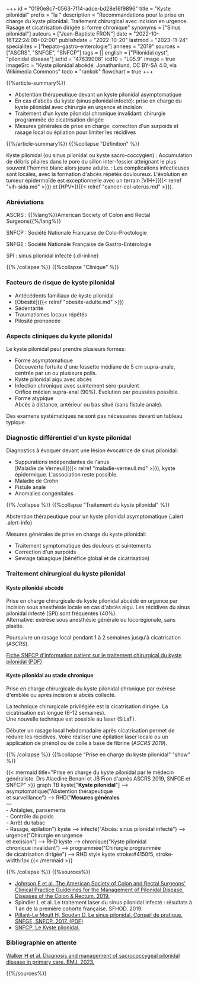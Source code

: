 +++
id = "0190e8c7-0563-7f14-adce-bd28e16f9896"
title = "Kyste pilonidal"
prefix = "la "
description = "Recommandations pour la prise en charge du kyste pilonidal. Traitement chirurgical avec incision en urgence. Rasage et cicatrisation dirigée si forme chronique"
synonyms = ["Sinus pilonidal"]
auteurs = ["Jean-Baptiste FRON"]
date = "2022-10-16T22:24:08+02:00"
publishdate = "2022-10-20"
lastmod = "2023-11-24"
specialites = ["hepato-gastro-enterologie"]
annees = "2019"
sources = ["ASCRS", "SNFGE", "SNFCP"]
tags = []
english = ["Pilonidal cyst", "pilonidal disease"]
sctid = "47639008"
icd10 = "L05.9"
image = true
imageSrc = "Kyste pilonidal abcédé. Jonathanlund, CC BY-SA 4.0, via Wikimedia Commons"
todo = "rankok"
flowchart = true
+++

{{%article-summary%}}

- Abstention thérapeutique devant un kyste pilonidal asymptomatique
- En cas d'abcès du kyste (sinus pilonidal infecté): prise en charge du kyste pilonidal avec chirurgie en urgence et incision
- Traitement d'un kyste pilonidal chronique invalidant: chirurgie programmée de cicatrisation dirigée
- Mesures générales de prise en charge: correction d'un surpoids et rasage local ou épilation pour limiter les récidives

{{%/article-summary%}}
{{%collapse "Définition" %}}

Kyste pilonidal (ou sinus pilonidal ou kyste sacro-coccygien)
: Accumulation de débris pilaires dans le pore du sillon inter-fessier atteignant le plus souvent l'homme blanc alors jeune adulte.
: Les complications infectieuses sont locales, avec la formation d'abcès répétés douloureux. L'évolution en tumeur épidermoïde est exceptionnelle avec un terrain [VIH+]({{< relref "vih-sida.md" >}}) et [HPV+]({{< relref "cancer-col-uterus.md" >}}).

### Abréviations

ASCRS
: {{%lang%}}American Society of Colon and Rectal Surgeons{{%/lang%}}

SNFCP
: Société Nationale Française de Colo-Proctologie

SNFGE
: Société Nationale Française de Gastro-Entérologie

SPI
: sinus pilonidal infecté
{.dl-inline}

{{% /collapse %}}
{{%collapse "Clinique" %}}

### Facteurs de risque de kyste pilonidal

- Antécédents familiaux de kyste pilonidal
- [Obésité]({{< relref "obesite-adulte.md" >}})
- Sédentarité
- Traumatismes locaux répétés
- Pilosité prononcée

### Aspects cliniques du kyste pilonidal

Le kyste pilonidal peut prendre plusieurs formes:

- Forme asymptomatique  
  Découverte fortuite d'une fossette médiane de 5 cm supra-anale, centrée par un ou plusieurs poils.
- Kyste pilonidal aigu avec abcès
- Infection chronique avec suintement séro-purulent  
  Orifice médian supra-anal (90%). Évolution par poussées possible.
- Forme atypique  
  Abcès à distance, antérieur ou bas situé (sans fistule anale).

Des examens systématiques ne sont pas nécessaires devant un tableau typique.

### Diagnostic différentiel d'un kyste pilonidal

Diagnostics à évoquer devant une lésion évocatrice de sinus pilonidal:

- Suppurations indépendantes de l'anus  
  [Maladie de Verneuil]({{< relref "maladie-verneuil.md" >}}), kyste épidermique. L'association reste possible.
- Maladie de Crohn
- Fistule anale
- Anomalies congénitales

{{% /collapse %}}
{{%collapse "Traitement du kyste pilonidal" %}}

Abstention thérapeutique pour un kyste pilonidal asymptomatique
{.alert .alert-info}

Mesures générales de prise en charge du kyste pilonidal:

- Traitement symptomatique des douleurs et suintements
- Correction d'un surpoids
- Sevrage tabagique (bénéfice global et de cicatrisation)

### Traitement chirurgical du kyste pilonidal

#### Kyste pilonidal abcédé

Prise en charge chirurgicale du kyste pilonidal abcédé en urgence par incision sous anesthésie locale en cas d'abcès aigu. Les récidives du sinus pilonidal infecté (SPI) sont fréquentes (40%).  
Alternative: exérèse sous anesthésie générale ou locorégionale, sans plastie.

Poursuivre un rasage local pendant 1 à 2 semaines jusqu'à cicatrisation (*ASCRS*).

[Fiche SNFCP d'information patient sur le traitement chirurgical du kyste pilonidal (PDF)](https://www.snfcp.org/wp-content/uploads/2019/02/SNFCP-FI-Exerese-sinuspilonidal-2017.pdf)

#### Kyste pilonidal au stade chronique

Prise en charge chirurgicale du kyste pilonidal chronique par exérèse d'emblée ou après incision si abcès collecté.

La technique chirurgicale privilégiée est la cicatrisation dirigée. La cicatrisation est longue (6-12 semaines).  
Une nouvelle technique est possible au laser (SiLaT).

Débuter un rasage local hebdomadaire après cicatrisation permet de réduire les récidives. Voire réaliser une épilation laser locale ou un application de phénol ou de colle à base de fibrine (*ASCRS 2019*).

{{% /collapse %}}
{{%collapse "Prise en charge du kyste pilonidal" "show" %}}

{{< mermaid title="Prise en charge du kyste pilonidal par le médecin généraliste. Drs Alaedine Benani et JB Fron d'après ASCRS 2019, SNFGE et SNFCP" >}}
graph TB
  kyste["<b>Kyste pilonidal</b>"] --> asymptomatique("Abstention thérapeutique<br>et surveillance") --> RHD("<b>Mesures générales</b><br>—<br>- Antalgies, pansements<br>- Contrôle du poids<br>- Arrêt du tabac<br>- Rasage, épilation")
    kyste --> infecté("Abcès: sinus pilonidal infecté") --> urgence("Chirurgie en urgence<br>et excision") --> RHD
    kyste --> chronique("Kyste pilonidal<br>chronique invalidant") --> programmée("Chirurgie programmée<br>de cicatrisation dirigée") --> RHD
  style kyste stroke:#4150f5, stroke-width:1px
{{< /mermaid >}}

{{% /collapse %}}
{{%sources%}}

- [Johnson E et al. The American Society of Colon and Rectal Surgeons' Clinical Practice Guidelines for the Management of Pilonidal Disease. Diseases of the Colon & Rectum. 2019.](https://journals.lww.com/dcrjournal/Fulltext/2019/02000/The_American_Society_of_Colon_and_Rectal_Surgeons_.5.aspx)
- Spindler L et al. Le traitement laser du sinus pilonidal infecté : résultats à 1 an de la première cohorte française. SFHOD. 2019.
- [Pillant-Le Moult H, Soudan D. Le sinus pilonidal. Conseil de pratique. SNFGE, SNFCP. 2017. (PDF)](https://www.snfge.org/sites/www.snfge.org/files/medias/documents/cp014-2017_le_sinus_pilonidal_0.pdf)
- [SNFCP. Le Kyste pilonidal.](https://www.snfcp.org/informations-maladies/fistules-anales-suppurations/le-kyste-pilonidal/)

### Bibliographie en attente

[Walker H et al. Diagnosis and management of sacrococcygeal pilonidal disease in primary care. BMJ. 2023.](https://www.bmj.com/content/382/bmj-2022-071511)

{{%/sources%}}
